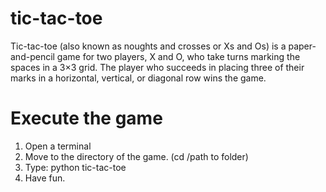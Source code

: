 # tic-tac-toe
Tic-tac-toe (also known as noughts and crosses or Xs and Os) is a paper-and-pencil game for two players, X and O, who take turns marking the spaces in a 3×3 grid. The player who succeeds in placing three of their marks in a horizontal, vertical, or diagonal row wins the game.

# Execute the game 

1. Open a terminal 
2. Move to the directory of the game. (cd /path to folder)
3. Type: python tic-tac-toe
4. Have fun.
